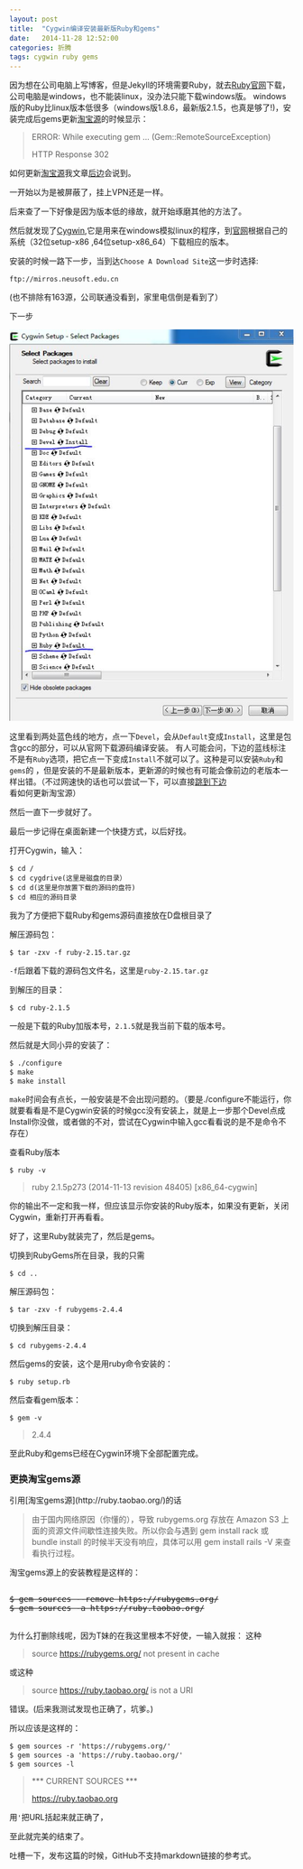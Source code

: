 ```yaml
---
layout: post
title:  "Cygwin编译安装最新版Ruby和gems"
date:   2014-11-28 12:52:00
categories: 折腾
tags: cygwin ruby gems
---
```


因为想在公司电脑上写博客，但是Jekyll的环境需要Ruby，就去[Ruby官网](https://www.ruby-lang.org/zh_cn/downloads/)下载，公司电脑是windows，也不能装linux，没办法只能下载windows版。
windows版的Ruby比linux版本低很多（windows版1.8.6，最新版2.1.5，也真是够了!)，安装完成后gems更新[淘宝源](http://ruby.taobao.org/)的时候显示：
		
>ERROR:  While executing gem ... (Gem::RemoteSourceException)
>
>HTTP Response 302

如何更新[淘宝源](http://ruby.taobao.org/)我文章[后边](#taobaoyuan)会说到。

一开始以为是被屏蔽了，挂上VPN还是一样。

后来查了一下好像是因为版本低的缘故，就开始琢磨其他的方法了。

然后就发现了[Cygwin](https://cygwin.com/install.html),它是用来在windows模拟linux的程序，到[官网](https://cygwin.com/install.html)根据自己的系统（32位setup-x86 ,64位setup-x86_64）下载相应的版本。

安装的时候一路下一步，当到达`Choose A Download Site`这一步时选择:

	ftp://mirros.neusoft.edu.cn

(也不排除有163源，公司联通没看到，家里电信倒是看到了）

下一步

![安装选项](https://raw.githubusercontent.com/kingkangyu/kingkangyu.github.io/master/assets/images/20141128/20141128ruby.jpg)

这里看到两处蓝色线的地方，点一下`Devel`，会从`Default`变成`Install`，这里是包含gcc的部分，可以从官网下载源码编译安装。
有人可能会问，下边的蓝线标注不是有`Ruby`选项，把它点一下变成`Install`不就可以了。这种是可以安装`Ruby`和`gems`的
，但是安装的不是最新版本，更新源的时候也有可能会像前边的老版本一样出错。（不过网速快的话也可以尝试一下，可以直接[跳到下边](#taobaoyuan)看如何更新淘宝源）

然后一直下一步就好了。

最后一步记得在桌面新建一个快捷方式，以后好找。

打开Cygwin，输入：

	$ cd /
	$ cd cygdrive(这里是磁盘的目录）
	$ cd d(这里是你放置下载的源码的盘符)
	$ cd 相应的源码目录

我为了方便把下载Ruby和gems源码直接放在D盘根目录了
	
解压源码包：

	$ tar -zxv -f ruby-2.15.tar.gz

`-f`后跟着下载的源码包文件名，这里是`ruby-2.15.tar.gz`

到解压的目录：

	$ cd ruby-2.1.5

一般是下载的Ruby加版本号，`2.1.5`就是我当前下载的版本号。

然后就是大同小异的安装了：

	$ ./configure
	$ make
	$ make install

`make`时间会有点长，一般安装是不会出现问题的。（要是./configure不能运行，你就要看看是不是Cygwin安装的时候gcc没有安装上，就是上一步那个Devel点成Install你没做，或者做的不对，尝试在Cygwin中输入gcc看看说的是不是命令不存在）

查看Ruby版本

	$ ruby -v

>ruby 2.1.5p273 (2014-11-13 revision 48405) [x86_64-cygwin]

你的输出不一定和我一样，但应该显示你安装的Ruby版本，如果没有更新，关闭Cygwin，重新打开再看看。

好了，这里Ruby就装完了，然后是gems。

切换到RubyGems所在目录，我的只需

	$ cd ..

解压源码包：

	$ tar -zxv -f rubygems-2.4.4

切换到解压目录：

	$ cd rubygems-2.4.4

然后gems的安装，这个是用ruby命令安装的：

	$ ruby setup.rb

然后查看gem版本：
	
	$ gem -v

>2.4.4

至此Ruby和gems已经在Cygwin环境下全部配置完成。

<h3 id="taobaoyuan">
更换淘宝gems源
</h3>
引用[淘宝gems源](http://ruby.taobao.org/)的话

>由于国内网络原因（你懂的），导致 rubygems.org 存放在 Amazon S3 上面的资源文件间歇性连接失败。所以你会与遇到 gem install rack 或 bundle install 的时候半天没有响应，具体可以用 gem install rails -V 来查看执行过程。

淘宝gems源上的安装教程是这样的：

<pre>
<del>
$ gem sources --remove https://rubygems.org/
$ gem sources -a https://ruby.taobao.org/
</del>
</pre>


为什么打删除线呢，因为T妹的在我这里根本不好使，一输入就报：
这种

>source https://rubygems.org/ not present in cache

或这种


>source https://ruby.taobao.org/ is not a URI


错误。(后来我测试发现也正确了，坑爹。)

所以应该是这样的：

	$ gem sources -r 'https://rubygems.org/'
	$ gem sources -a 'https://ruby.taobao.org/'
	$ gem sources -l

>*** CURRENT SOURCES ***
>	
>https://ruby.taobao.org

用`'`把URL括起来就正确了，

至此就完美的结束了。

吐槽一下，发布这篇的时候，GitHub不支持markdown链接的参考式。


